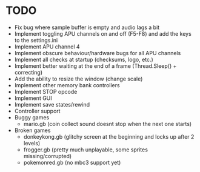 # TODO

- Fix bug where sample buffer is empty and audio lags a bit
- Implement toggling APU channels on and off (F5-F8) and add the keys to the settings.ini
- Implement APU channel 4
- Implement obscure behaviour/hardware bugs for all APU channels
- Implement all checks at startup (checksums, logo, etc.)
- Implement better waiting at the end of a frame (Thread.Sleep() + correcting)
- Add the ability to resize the window (change scale)
- Implement other memory bank controllers
- Implement STOP opcode
- Implement GUI
- Implement save states/rewind
- Controller support
- Buggy games
  - mario.gb (coin collect sound doesnt stop when the next one starts)
- Broken games
  - donkeykong.gb (glitchy screen at the beginning and locks up after 2 levels)
  - frogger.gb (pretty much unplayable, some sprites missing/corrupted)
  - pokemonred.gb (no mbc3 support yet)